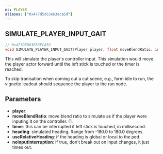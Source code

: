 ```yaml
---
ns: PLAYER
aliases: ["0x477d5d63e63eca5d"]
---
```

## SIMULATE_PLAYER_INPUT_GAIT

```c
// 0x477D5D63E63ECA5D
void SIMULATE_PLAYER_INPUT_GAIT(Player player, float moveBlendRatio, int timer, float heading, bool useRelativeHeading, bool noInputInterruption);
```

This will simulate the player's controller input. This simulation would move the player actor forward until the left stick is touched or the timer is reached.

To skip tranisation when coming out a cut scene, e.g., form idle to run, the vignette leadout should sequence the player to the run node.


## Parameters
* **player**: 
* **moveBlendRatio**: move blend ratio to simulate as if the player were inputing it on the controller. (1.
* **timer**: this can be interrupted if left stick is touched, in millisecond.
* **heading**: simulated heading. Range from -180.0 to 180.0 degrees.
* **useRelativeHeading**: if the heading is global or local to the ped.
* **noInputInterruption**: if true, don't break out on input changes, it just times out.
